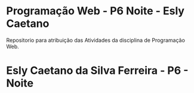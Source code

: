 ﻿# Programação Web - P6 Noite - Esly Caetano
Repositorio para atribuição das Atividades da disciplina de Programação Web.
# Esly Caetano da Silva Ferreira - P6 - Noite

